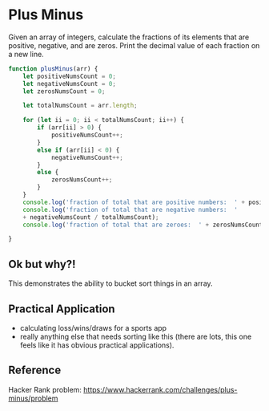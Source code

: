 # Plus Minus

Given an array of integers, calculate the fractions of its elements that are positive, negative, and are zeros. Print the decimal value of each fraction on a new line.

```js
function plusMinus(arr) {
	let positiveNumsCount = 0;
	let negativeNumsCount = 0;
	let zerosNumsCount = 0;

	let totalNumsCount = arr.length;

	for (let ii = 0; ii < totalNumsCount; ii++) {
		if (arr[ii] > 0) {
			positiveNumsCount++;
		} 
		else if (arr[ii] < 0) {
			negativeNumsCount++;
		}
		else {
			zerosNumsCount++;
		}
	}
	console.log('fraction of total that are positive numbers:  ' + positiveNumsCount / totalNumsCount);
	console.log('fraction of total that are negative numbers:  ' 
	+ negativeNumsCount / totalNumsCount);
	console.log('fraction of total that are zeroes:  ' + zerosNumsCount / totalNumsCount);

}
```
## Ok but why?!
This demonstrates the ability to bucket sort things in an array. 

## Practical Application
- calculating loss/wins/draws for a sports app
- really anything else that needs sorting like this (there are lots, this one feels like it has obvious practical applications). 

## Reference
Hacker Rank problem: https://www.hackerrank.com/challenges/plus-minus/problem
